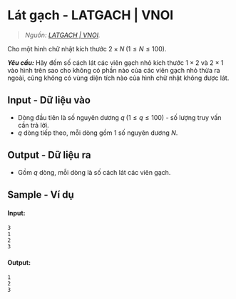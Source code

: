 
# Lát gạch - LATGACH | VNOI

> *Nguồn: [LATGACH | VNOI](https://oj.vnoi.info/problem/latgach).*

Cho một hình chữ nhật kích thước $2 \times N \; (1 \le N \le 100)$. 

***Yêu cầu:*** Hãy đếm số cách lát các viên gạch nhỏ kích thước $1 \times 2$ và $2 \times 1$ vào hình trên sao cho không có phần nào của các viên gạch nhỏ thừa ra ngoài, cũng không có vùng diện tích nào của hình chữ nhật không được lát.

## Input - Dữ liệu vào

- Dòng đầu tiên là số nguyên dương $q \; (1 \le q \le 100)$ - số lượng truy vấn cần trả lời.
- $q$ dòng tiếp theo, mỗi dòng gồm $1$ số nguyên dương $N$.

## Output - Dữ liệu ra

- Gồm $q$ dòng, mỗi dòng là số cách lát các viên gạch.

## Sample - Ví dụ

#### Input:

```
3
1
2
3
```

#### Output:

```
1
2
3
```
